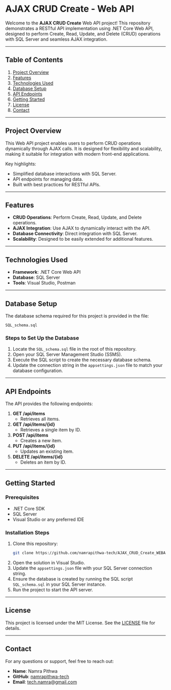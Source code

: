 # AJAX CRUD Create - Web API

Welcome to the **AJAX CRUD Create** Web API project! This repository demonstrates a RESTful API implementation using .NET Core Web API, designed to perform Create, Read, Update, and Delete (CRUD) operations with SQL Server and seamless AJAX integration.

---

## Table of Contents

1. [Project Overview](#project-overview)
2. [Features](#features)
3. [Technologies Used](#technologies-used)
4. [Database Setup](#database-setup)
5. [API Endpoints](#api-endpoints)
6. [Getting Started](#getting-started)
7. [License](#license)
8. [Contact](#contact)

---

## Project Overview

This Web API project enables users to perform CRUD operations dynamically through AJAX calls. It is designed for flexibility and scalability, making it suitable for integration with modern front-end applications.

Key highlights:
- Simplified database interactions with SQL Server.
- API endpoints for managing data.
- Built with best practices for RESTful APIs.

---

## Features

- **CRUD Operations**: Perform Create, Read, Update, and Delete operations.
- **AJAX Integration**: Use AJAX to dynamically interact with the API.
- **Database Connectivity**: Direct integration with SQL Server.
- **Scalability**: Designed to be easily extended for additional features.

---

## Technologies Used

- **Framework**: .NET Core Web API
- **Database**: SQL Server
- **Tools**: Visual Studio, Postman

---

## Database Setup

The database schema required for this project is provided in the file:

`SQL_schema.sql`

### Steps to Set Up the Database
1. Locate the `SQL_schema.sql` file in the root of this repository.
2. Open your SQL Server Management Studio (SSMS).
3. Execute the SQL script to create the necessary database schema.
4. Update the connection string in the `appsettings.json` file to match your database configuration.

---

## API Endpoints

The API provides the following endpoints:

1. **GET /api/items**
   - Retrieves all items.
2. **GET /api/items/{id}**
   - Retrieves a single item by ID.
3. **POST /api/items**
   - Creates a new item.
4. **PUT /api/items/{id}**
   - Updates an existing item.
5. **DELETE /api/items/{id}**
   - Deletes an item by ID.

---

## Getting Started

### Prerequisites
- .NET Core SDK
- SQL Server
- Visual Studio or any preferred IDE

### Installation Steps
1. Clone this repository:
   ```bash
   git clone https://github.com/namrapithwa-tech/AJAX_CRUD_Create_WEBAPI.git
   ```
2. Open the solution in Visual Studio.
3. Update the `appsettings.json` file with your SQL Server connection string.
4. Ensure the database is created by running the SQL script `SQL_schema.sql` in your SQL Server instance.
5. Run the project to start the API server.

---

## License
This project is licensed under the MIT License. See the [LICENSE](LICENSE) file for details.

---

## Contact
For any questions or support, feel free to reach out:

- **Name**: Namra Pithwa
- **GitHub**: [namrapithwa-tech](https://github.com/namrapithwa-tech)
- **Email**: tech.namra@gmail.com
